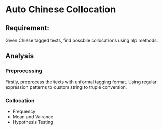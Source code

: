 # Auto Chinese Collocation
## Requirement:
Given Chiese tagged texts, find possbile collocations using nlp methods.

## Analysis
### Preprocessing
Firstly, preprocess the texts with unformal tagging format. Using regular expression patterns to custom string to truple conversion.

### Collocation
* Frequency
* Mean and Vairance
* Hypothesis Testing
